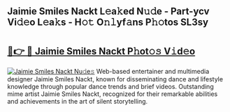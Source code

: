 ## Jaimie Smiles Nackt L𝚎a𝚔ed N𝚞𝚍e - Part-ycv Vi𝚍𝚎o L𝚎a𝚔s - H𝚘𝚝 O𝚗𝚕yf𝚊ns P𝚑𝚘tos SL3sy

# <h2><a href="http://kf9wvto.oniu.top/?m=Jaimie+Smiles+Nackt">🔗👉 🔴 Jaimie Smiles Nackt P𝚑ot𝚘𝚜 V𝚒d𝚎o</a></h2>

[![Jaimie Smiles Nackt Nu𝚍e𝚜](https://i.imgur.com/0qMVB7G.gif)](http://kf9wvto.oniu.top/?m=Jaimie+Smiles+Nackt)
Web-based entertainer and multimedia designer Jaimie Smiles Nackt, known for disseminating dance and lifestyle knowledge through popular dance trends and brief videos. Outstanding mime artist Jaimie Smiles Nackt, recognized for their remarkable abilities and achievements in the art of silent storytelling.  
